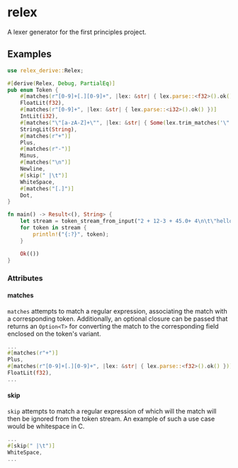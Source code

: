# relex
A lexer generator for the first principles project.

## Examples
```rust
use relex_derive::Relex;

#[derive(Relex, Debug, PartialEq)]
pub enum Token {
    #[matches(r"[0-9]+[.][0-9]+", |lex: &str| { lex.parse::<f32>().ok() })]
    FloatLit(f32),
    #[matches(r"[0-9]+", |lex: &str| { lex.parse::<i32>().ok() })]
    IntLit(i32),
    #[matches("\"[a-zA-Z]+\"", |lex: &str| { Some(lex.trim_matches('\"').to_string()) })]
    StringLit(String),
    #[matches(r"+")]
    Plus,
    #[matches(r"-")]
    Minus,
    #[matches("\n")]
    Newline,
    #[skip(" |\t")]
    WhiteSpace,
    #[matches("[.]")]
    Dot,
}

fn main() -> Result<(), String> {
    let stream = token_stream_from_input("2 + 12-3 + 45.0+ 4\n\t\"hello\"")?;
    for token in stream {
        println!("{:?}", token);
    }

    Ok(())
}
```

### Attributes
#### matches
`matches` attempts to match a regular expression, associating the match with a corresponding token. Additionally, an optional closure can be passed that returns an `Option<T>` for converting the match to the corresponding field enclosed on the token's variant.

```rust
...
#[matches(r"+")]
Plus,
#[matches(r"[0-9]+[.][0-9]+", |lex: &str| { lex.parse::<f32>().ok() })]
FloatLit(f32),
...
```

#### skip
`skip` attempts to match a regular expression of which will the match will then be ignored from the token stream. An example of such a use case would be whitespace in C. 

```rust
...
#[skip(" |\t")]
WhiteSpace,
...
```